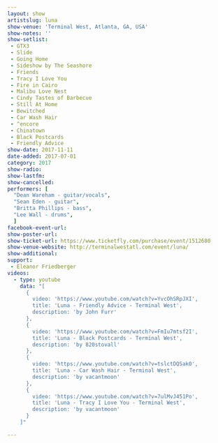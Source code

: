 ```yaml
---
layout: show
artistslug: luna
show-venue: 'Terminal West, Atlanta, GA, USA'
show-notes: ''
show-setlist: 
 - GTX3
 - Slide
 - Going Home
 - Sideshow by The Seashore
 - Friends
 - Tracy I Love You
 - Fire in Cairo
 - Malibu Love Nest
 - Cindy Tastes of Barbecue
 - Still At Home
 - Bewitched
 - Car Wash Hair
 - ^encore
 - Chinatown
 - Black Postcards
 - Friendly Advice
show-date: 2017-11-11
date-added: 2017-07-01
category: 2017
show-radio: 
show-lastfm: 
show-cancelled: 
performers: [
  "Dean Wareham - guitar/vocals",
  "Sean Eden - guitar",
  "Britta Phillips - bass",
  "Lee Wall - drums",
  ]
facebook-event-url: 
show-poster-url: 
show-ticket-url: https://www.ticketfly.com/purchase/event/1512680
show-venue-website: http://terminalwestatl.com/event/luna/
show-additional: 
support:
 - Eleanor Friedberger
videos:
  - type: youtube
    data: "[
      { 
        video: 'https://www.youtube.com/watch?v=YvcOhSRpJXI',
        title: 'Luna - Friendly Advice - Terminal West',
        description: 'by John Furr'
      },
      { 
        video: 'https://www.youtube.com/watch?v=FmIu7mtsf2I',
        title: 'Luna - Black Postcards - Terminal West',
        description: 'by 820stovall'
      },
      { 
        video: 'https://www.youtube.com/watch?v=tslctDQSak0',
        title: 'Luna - Car Wash Hair - Terminal West',
        description: 'by vacantmoon'
      },
      { 
        video: 'https://www.youtube.com/watch?v=7ulMvJ451Po',
        title: 'Luna - Tracy I Love You - Terminal West',
        description: 'by vacantmoon'
      }
    ]"

---
```

